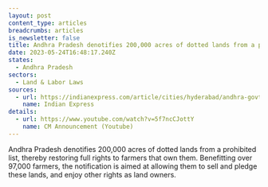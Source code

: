 ```yaml
---
layout: post
content_type: articles
breadcrumbs: articles
is_newsletter: false
title: Andhra Pradesh denotifies 200,000 acres of dotted lands from a prohibited list
date: 2023-05-24T16:48:17.240Z
states:
  - Andhra Pradesh
sectors:
  - Land & Labor Laws
sources:
  - url: https://indianexpress.com/article/cities/hyderabad/andhra-govt-british-era-dotted-lands-8614130/
    name: Indian Express
details:
  - url: https://www.youtube.com/watch?v=5f7ncCJottY
    name: CM Announcement (Youtube)
---
```

Andhra Pradesh denotifies 200,000 acres of dotted lands from a prohibited list, thereby restoring full rights to farmers that own them. Benefitting over 97,000 farmers, the notification is aimed at allowing them to sell and pledge these lands, and enjoy other rights as land owners.
